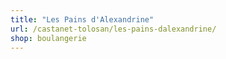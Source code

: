 ```yaml
---
title: "Les Pains d'Alexandrine"
url: /castanet-tolosan/les-pains-dalexandrine/
shop: boulangerie
---
```

